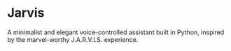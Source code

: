 # Jarvis
A minimalist and elegant voice-controlled assistant built in Python, inspired by the marvel-worthy J.A.R.V.I.S. experience.
